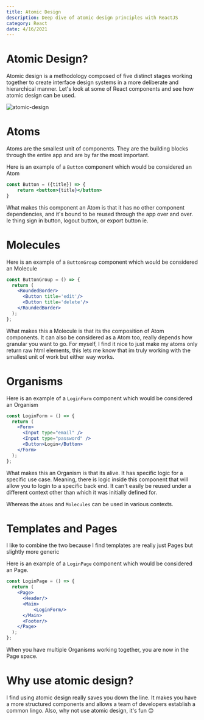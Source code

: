 ```yaml
---
title: Atomic Design 
description: Deep dive of atomic design principles with ReactJS
category: React
date: 4/16/2021
---
```



# Atomic Design?

Atomic design is a methodology composed of five distinct stages working together to create interface 
design systems in a more deliberate and hierarchical manner. Let's look at some of React components and see how atomic design can be used. 

![atomic-design](/atomic-design-product.jpeg)


# Atoms

Atoms are the smallest unit of components. They are the building blocks through the entire app and are by far the most important.

Here is an example of a `Button` component which would be considered an Atom

```jsx
const Button = ({title}) => {
    return <button>{title}</button>
}
```


What makes this component an Atom is that it has no other component dependencies, and it's bound to be reused through the app over and over. Ie thing sign in button, logout button, or export button ie. 


# Molecules

Here is an example of a `ButtonGroup` component which would be considered an Molecule

```jsx
const ButtonGroup = () => {
  return (
    <RoundedBorder>
      <Button title='edit'/>
      <Button title='delete'/>
    </RoundedBorder>
  );
};
```

What makes this a Molecule is that its the composition of Atom components. It can also be considered as a Atom too, really depends how granular you want to go. For myself, I find it nice to just make my atoms only return raw html elements, this lets me know that im truly working with the smallest unit of work but either way works.



# Organisms

Here is an example of a `LoginForm` component which would be considered an Organism

```jsx
const LoginForm = () => {
  return (
    <Form>
      <Input type="email" />
      <Input type="password" />
      <Button>Login</Button>
    </Form>
  );
};
```

What makes this an Organism is that its alive. It has specific logic for a specific use case. Meaning, there is logic inside this component that will allow you to login to a specific back end. It can't easily be reused under a different context other than which it was initially defined for.


Whereas the `Atoms` and `Molecules` can be used in various contexts. 




# Templates and Pages

I like to combine the two because I find templates are really just Pages but slightly more generic 


Here is an example of a `LoginPage` component which would be considered an Page.

```jsx
const LoginPage = () => {
  return (
    <Page>
      <Header/>
      <Main>
          <LoginForm/>
      </Main>
      <Footer/>
    </Page>
  );
};
```


When you have multiple Organisms working together, you are now in the Page space. 


# Why use atomic design?

I find using atomic design really saves you down the line. It makes you have a more structured components and allows a team of developers establish a common lingo. Also, why not use atomic design, it's fun 😊

